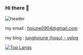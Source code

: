 ### Hi there 👋

![header](https://capsule-render.vercel.app/api?type=slice&height=200&text=JungHojune&fontAlign=70&stroke=00FF00&strokeWidth=3)

my email : hojune0904@gmail.com

my blog  : [junghojune (hosu) - velog](https://velog.io/@junghojune)

[![Top Langs](https://github-readme-stats.vercel.app/api/top-langs/?username=junghojune&layout=compact)](https://github.com/junghojune/github-readme-stats)
